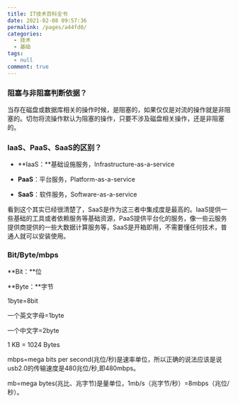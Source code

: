 ```yaml
---
title: IT技术百科全书
date: 2021-02-08 09:57:36
permalink: /pages/a44fd0/
categories: 
  - 技术
  - 基础
tags: 
  - null
comment: true
---
```

### 阻塞与非阻塞判断依据？

当存在磁盘或数据库相关的操作时候，是阻塞的，如果仅仅是对流的操作就是非阻塞的。切勿将流操作默认为阻塞的操作，只要不涉及磁盘相关操作，还是非阻塞的。

### IaaS、PaaS、SaaS的区别？

- **IaaS：**基础设施服务，Infrastructure-as-a-service

- **PaaS**：平台服务，Platform-as-a-service
- **SaaS**：软件服务，Software-as-a-service

看到这个其实已经很清楚了，SaaS是作为这三者中集成度是最高的。IaaS提供一些基础的工具或者依赖服务等基础资源，PaaS提供平台化的服务，像一些云服务提供商提供的一些大数据计算服务等，SaaS是开箱即用，不需要懂任何技术，普通人就可以安装使用。

### Bit/Byte/mbps

**Bit：**位

**Byte：**字节

1byte=8bit

一个英文字母=1byte

一个中文字=2byte

1 KB = 1024 Bytes

mbps=mega bits per second(兆位/秒)是速率单位，所以正确的说法应该是说usb2.0的传输速度是480兆位/秒,即480mbps。 

mb=mega bytes(兆比、兆字节)是量单位，1mb/s（兆字节/秒）=8mbps（兆位/秒）。